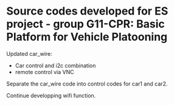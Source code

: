 # Source codes developed for ES project - group G11-CPR: Basic Platform for Vehicle Platooning

Updated car_wire:
- Car control and i2c combination
- remote control via VNC

Separate the car_wire code into control codes for car1 and car2.

Continue developping wifi function.




